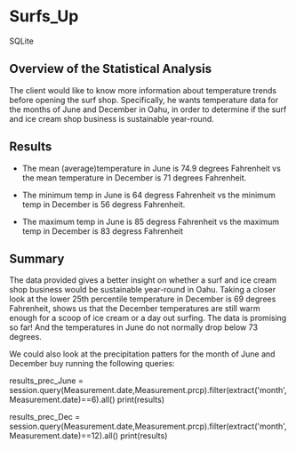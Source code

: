 # Surfs_Up
SQLite

## Overview of the Statistical Analysis

The client would like to know more information about temperature trends before opening the surf shop. Specifically, he wants temperature data for the months of June and December in Oahu, in order to determine if the surf and ice cream shop business is sustainable year-round.

## Results

- The mean (average)temperature in June is 74.9 degrees Fahrenheit vs the mean temperature in December is 71 degrees Fahrenheit.  

- The minimum temp in June is 64 degress Fahrenheit vs the minimum temp in December is 56 degress Fahrenheit. 

- The maximum temp in June is 85 degress Fahrenheit vs the maximum temp in December is 83 degress Fahrenheit

## Summary

The data provided gives a better insight on whether a surf and ice cream shop business would be sustainable year-round in Oahu.  Taking a closer look at the lower 25th percentile temperature in December is 69 degrees Fahrenheit, shows us that the December temperatures are still warm enough for a scoop of ice cream or a day out surfing. The data is promising so far!  And the temperatures in June do not normally drop below 73 degrees. 

We could also look at the precipitation patters for the month of June and December buy running the following queries:

results_prec_June = session.query(Measurement.date,Measurement.prcp).filter(extract('month', Measurement.date)==6).all()
print(results)

results_prec_Dec = session.query(Measurement.date,Measurement.prcp).filter(extract('month', Measurement.date)==12).all()
print(results)



